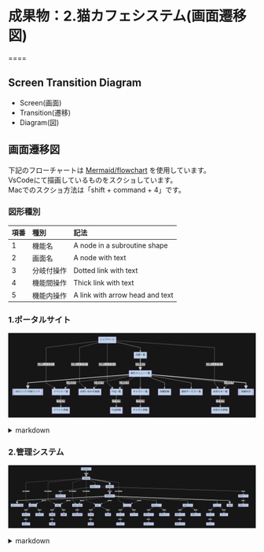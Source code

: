 # 成果物：2.猫カフェシステム(画面遷移図)
====

## Screen Transition Diagram
+ Screen(画面)
+ Transition(遷移)
+ Diagram(図)

## 画面遷移図

下記のフローチャートは [Mermaid/flowchart](https://mermaid-js.github.io/mermaid/#/flowchart) を使用しています。  
VsCodeにて描画しているものをスクショしています。  
Macでのスクショ方法は「shift + command + 4」です。  

### 図形種別

| 項番 | 種別 | 記法 | 
| :--- | :--- | :--- | 
| 1 | 機能名 | A node in a subroutine shape | 
| 2 | 画面名 | A node with text | 
| 3 | 分岐付操作 | Dotted link with text | 
| 4 | 機能間操作 | Thick link with text | 
| 5 | 機能内操作 | A link with arrow head and text | 

### 1.ポータルサイト

![overview image](image/01.png?raw=true)

<details>
<summary>markdown</summary>

```mermaid
graph TD
  TOP[トップページ]
  TOP --> D1[店舗一覧]
  TOP -. 店舗によらない .-> C1[お知らせ一覧]
  TOP -. 店舗によらない .-> E3[お問い合わせ登録]
  TOP -. 店舗によらない .-> F1[FAQ一覧]
  TOP -. 店舗によらない .-> M1[イベント一覧]
  D1 == 店舗選択 ==> G1[表示メニュー一覧]
  G1 -. 店舗固有 .-> C1
  G1 -. 店舗固有 .-> E3
  G1 -. 店舗固有 .-> F1
  G1 -. 店舗固有 .-> M1
  G1 --> D2[店舗詳細]
  G1 --> I1[提供サービス一覧]
  G1 --> J1[キャスト一覧]
  G1 ==> N[[混雑状況]]
  G1 ==> 0[[SNSリンク/外部リンク]]
  C1 -- 1件取得 --> C2[お知らせ詳細]
  F1 -- 1件取得 --> F2[FAQ詳細]
  J1 -- 1件取得 --> J2[キャスト詳細]
  M1 -- 1件取得 --> M2[イベント詳細]
```

```markdown
TOP: トップ
C: お知らせ
　　C1: お知らせ一覧
　　C2: お知らせ詳細
D: 店舗
　　D1: 店舗一覧
　　D2: 店舗詳細
E: お問い合わせ
　　E3: お問い合わせ登録
F: FAQ
　　F1: FAQ一覧
　　F2: FAQ詳細
G: 表示メニュー
　　G1: 表示メニュー一覧
I: 提供サービス
　　I1: 提供サービス一覧
J: キャスト
　　J1: キャスト一覧
　　J2: キャスト詳細
M: イベント
　　M1: イベント一覧
　　M2: イベント詳細
N: 混雑状況
O: SNSリンク/外部リンク
```

</details>

### 2.管理システム

![overview image](image/02.png?raw=true)

<details>
<summary>markdown</summary>

```mermaid
graph TD
  ADMIN_LOGIN[管理画面ログイン]
  ADMIN_LOGIN == ログイン ==> ADMIN_TOP[管理画面TOP]
  ADMIN_TOP ==> ADMIN_TENPO[管理画面店舗]
  ADMIN_TOP -. 店舗によらない .-> C1[お知らせ一覧]
  ADMIN_TOP -. 店舗によらない .-> D1[店舗一覧]
  ADMIN_TOP -. 店舗によらない .-> E1[お問い合わせ一覧]
  ADMIN_TOP -. 店舗によらない .-> F1[FAQ一覧]
  ADMIN_TOP -. 店舗によらない .-> M1[イベント一覧]
  ADMIN_TOP --> Q1[管理ユーザー一覧]
  ADMIN_TENPO == 店舗選択 ==> ADMIN_MENU[管理画面メニュー]
  ADMIN_MENU -. 店舗固有 .-> C1
  ADMIN_MENU -. 店舗固有 .-> D1
  ADMIN_MENU -. 店舗固有 .-> E1
  ADMIN_MENU -. 店舗固有 .-> F1
  ADMIN_MENU -. 店舗固有 .-> M1
  ADMIN_MENU --> G1[表示メニュー一覧]
  ADMIN_MENU --> I1[提供サービス一覧]
  ADMIN_MENU --> J1[キャスト一覧]
  ADMIN_MENU ==> N[混雑状況]
  ADMIN_MENU ==> 0[SNSリンク/外部リンク]
  C1 -- 1件取得 --> C2[お知らせ詳細]
  C1 -- 1件登録 --> C3[お知らせ登録]
  C2 -- 1件編集 --> C4[お知らせ更新]
  D1 -- 1件取得 --> D2[店舗詳細]
  D1 -- 1件登録 --> D3[店舗登録]
  D2 -- 1件編集 --> D4[店舗更新]
  E1 -- 1件取得 --> E2[お問い合わせ詳細]
  F1 -- 1件取得 --> F2[FAQ詳細]
  F1 -- 1件登録 --> F3[FAQ登録]
  F2 -- 1件編集 --> F4[FAQ更新]
  M1 -- 1件取得 --> M2[イベント詳細]
  M1 -- 1件登録 --> M3[イベント登録]
  M2 -- 1件編集 --> M4[イベント更新]
  G1 -- 1件取得 --> G2[表示メニュー詳細]
  G1 -- 1件登録 --> G3[表示メニュー登録]
  G2 -- 1件編集 --> G4[表示メニュー更新]
  I1 -- 1件取得 --> I2[提供サービス詳細]
  I1 -- 1件登録 --> I3[提供サービス登録]
  I2 -- 1件編集 --> I4[提供サービス更新]
  J1 -- 1件取得 --> J2[キャスト詳細]
  J1 -- 1件登録 --> J3[キャスト登録]
  J2 -- 1件編集 --> J4[キャスト更新]
  Q1 -- 1件取得 --> Q2[管理ユーザー詳細]
  Q1 -- 1件登録 --> Q3[管理ユーザー登録]
  Q2 -- 1件編集 --> Q4[管理ユーザー更新]
```

```markdown
ADMIN_TOP: 管理画面TOP
ADMIN_LOGIN: 管理画面ログイン
ADMIN_TENPO: 管理画面店舗
ADMIN_MENU: 管理画面メニュー
C: お知らせ
  C1: お知らせ一覧
  C2: お知らせ詳細
  C3: お知らせ登録
  C4: お知らせ更新
D: 店舗
  D1: 店舗一覧
  D2: 店舗詳細
  D3: 店舗登録
  D4: 店舗更新
E: お問い合わせ
  E1: お問い合わせ一覧
  E2: お問い合わせ詳細
F: FAQ
  F1: FAQ一覧
  F2: FAQ詳細
  F3: FAQ登録
  F4: FAQ更新
G: 表示メニュー
  G1: 表示メニュー一覧
  G2: 表示メニュー詳細
  G3: 表示メニュー登録
  G4: 表示メニュー更新
I: 提供サービス
  I1: 提供サービス一覧
  I2: 提供サービス詳細
  I3: 提供サービス登録
  I4: 提供サービス更新
J: キャスト
  J1: キャスト一覧
  J2: キャスト詳細
  J3: キャスト登録
  J4: キャスト更新
M: イベント
  M1: イベント一覧
  M2: イベント詳細
  M3: イベント登録
  M4: イベント更新
N: 混雑状況
O: SNSリンク/外部リンク
Q: 管理画面用ユーザー
  Q1: ユーザー一覧
  Q2: ユーザー詳細
  Q3: ユーザー登録
  Q4: ユーザー更新
```

</details>

